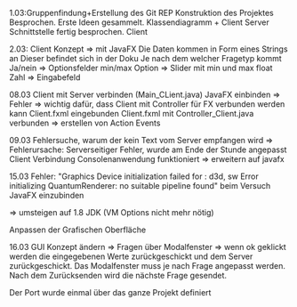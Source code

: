 1.03:Gruppenfindung+Erstellung des Git REP
Konstruktion des Projektes Besprochen.
Erste Ideen gesammelt. Klassendiagramm + Client Server Schnittstelle fertig besprochen.
Client

2.03: Client Konzept => mit JavaFX
Die Daten kommen in Form eines Strings an
Dieser befindet sich in der Doku
Je nach dem welcher Fragetyp kommt
    Ja/nein =>  Optionsfelder
    min/max Option => Slider mit min und max
    float Zahl => Eingabefeld

08.03 Client mit Server verbinden (Main_CLient.java)
      JavaFX einbinden => Fehler
       => wichtig dafür, dass Client mit Controller für FX verbunden werden kann
       Client.fxml eingebunden
       Client.fxml mit Controller_Client.java verbunden => erstellen von Action Events

09.03 Fehlersuche, warum der kein Text vom Server empfangen wird
       => Fehlerursache: Serverseitiger Fehler, wurde am Ende der Stunde angepasst
       Client Verbindung Consolenanwendung funktioniert => erweitern auf javafx

15.03 Fehler: "Graphics Device initialization failed for :  d3d, sw
Error initializing QuantumRenderer: no suitable pipeline found" beim Versuch JavaFX einzubinden

=> umsteigen auf 1.8 JDK (VM Options nicht mehr nötig)

Anpassen der Grafischen Oberfläche


16.03 GUI Konzept ändern => Fragen über Modalfenster => wenn ok geklickt werden
die eingegebenen Werte zurückgeschickt und dem Server zurückgeschickt. Das Modalfenster
muss je nach Frage angepasst werden. Nach dem Zurücksenden wird die nächste Frage gesendet.

Der Port wurde einmal über das ganze Projekt definiert